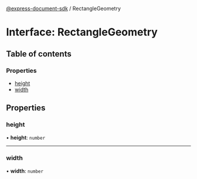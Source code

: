 [@express-document-sdk](../overview.md) / RectangleGeometry

# Interface: RectangleGeometry

## Table of contents

### Properties

- [height](RectangleGeometry.md#height)
- [width](RectangleGeometry.md#width)

## Properties

### height

• **height**: `number`

___

### width

• **width**: `number`
